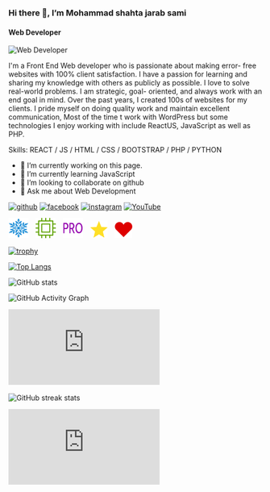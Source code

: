### Hi there 👋,  I’m Mohammad shahta jarab sami
#### Web Developer
![Web Developer](https://scontent.fdac138-1.fna.fbcdn.net/v/t1.6435-9/203574589_981628015926684_4198912881908151461_n.jpg?stp=dst-jpg_p960x960&_nc_cat=106&ccb=1-6&_nc_sid=e3f864&_nc_eui2=AeHdwd6CQ5O1Thk6s-W24HiL8G5tEw7NZ3Twbm0TDs1ndBQAqHzm1xDs-FDWqZf6LxBYCayE47-50zwHAi3v8O9B&_nc_ohc=41WNfx3pyFsAX9HTk6X&tn=txgnwjfu64EZ-uw9&_nc_ht=scontent.fdac138-1.fna&oh=00_AT8q6vp8GzmZAPStpgGZVCwJlOqunE9Npvp8QeaCwKQOwA&oe=62A99075)

I'm a Front End Web developer who is passionate about making error- free websites with 100% client satisfaction. I have a passion for learning and sharing my knowledge with others as publicly as possible. I love to solve real-world problems. I am strategic, goal- oriented, and always work with an end goal in mind. Over the past years, I created 100s of websites for my clients. I pride myself on doing quality work and maintain excellent communication, Most of the time t work with WordPress but some technologies I enjoy working with include ReactUS, JavaScript as well as PHP.

Skills:  REACT / JS / HTML / CSS / BOOTSTRAP / PHP / PYTHON

- 🔭 I’m currently working on this page. 
- 🌱 I’m currently learning JavaScript 
- 👯 I’m looking to collaborate on github 
- 💬 Ask me about Web Development 


[<img src='https://cdn.jsdelivr.net/npm/simple-icons@3.0.1/icons/github.svg' alt='github' height='40'>](https://github.com/https://github.com/sjsami/sjsami/edit/main/README.md)  [<img src='https://cdn.jsdelivr.net/npm/simple-icons@3.0.1/icons/facebook.svg' alt='facebook' height='40'>](https://www.facebook.com/sjsami)  [<img src='https://cdn.jsdelivr.net/npm/simple-icons@3.0.1/icons/instagram.svg' alt='instagram' height='40'>](https://www.instagram.com/sjsami/)  [<img src='https://cdn.jsdelivr.net/npm/simple-icons@3.0.1/icons/youtube.svg' alt='YouTube' height='40'>](https://www.youtube.com/channel/sjsami)  

<a href='https://archiveprogram.github.com/'><img src='https://raw.githubusercontent.com/acervenky/animated-github-badges/master/assets/acbadge.gif' width='40' height='40'></a> <a href='https://docs.github.com/en/developers'><img src='https://raw.githubusercontent.com/acervenky/animated-github-badges/master/assets/devbadge.gif' width='40' height='40'></a> <a href='https://github.com/pricing'><img src='https://raw.githubusercontent.com/acervenky/animated-github-badges/master/assets/pro.gif' width='40' height='40'></a> <a href='https://stars.github.com/'><img src='https://raw.githubusercontent.com/acervenky/animated-github-badges/master/assets/starbadge.gif' width='35' height='35'></a> <a href='https://docs.github.com/en/github/supporting-the-open-source-community-with-github-sponsors'><img src='https://raw.githubusercontent.com/acervenky/animated-github-badges/master/assets/sponsorbadge.gif' width='35' height='35'></a> 

[![trophy](https://github-profile-trophy.vercel.app/?username=https://github.com/sjsami/sjsami/edit/main/README.md)](https://github.com/ryo-ma/github-profile-trophy)

[![Top Langs](https://github-readme-stats.vercel.app/api/top-langs/?username=https://github.com/sjsami/sjsami/edit/main/README.md)](https://github.com/anuraghazra/github-readme-stats)

![GitHub stats](https://github-readme-stats.vercel.app/api?username=https://github.com/sjsami/sjsami/edit/main/README.md&show_icons=true&count_private=true)  

![GitHub Activity Graph](https://activity-graph.herokuapp.com/graph?username=https://github.com/sjsami/sjsami/edit/main/README.md)  

![GitHub metrics](https://metrics.lecoq.io/https://github.com/sjsami/sjsami/edit/main/README.md)  

![GitHub streak stats](https://github-readme-streak-stats.herokuapp.com/?user=https://github.com/sjsami/sjsami/edit/main/README.md)  

![Profile views](https://gpvc.arturio.dev/https://github.com/sjsami/sjsami/edit/main/README.md)  
